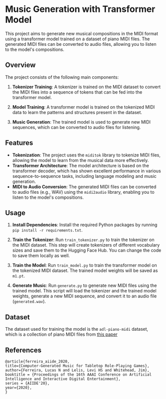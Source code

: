 # Music Generation with Transformer Model

This project aims to generate new musical compositions in the MIDI format using a transformer model trained on a dataset of piano MIDI files. The generated MIDI files can be converted to audio files, allowing you to listen to the model's compositions.

## Overview

The project consists of the following main components:

1. **Tokenizer Training**: A tokenizer is trained on the MIDI dataset to convert the MIDI files into a sequence of tokens that can be fed into the transformer model.

2. **Model Training**: A transformer model is trained on the tokenized MIDI data to learn the patterns and structures present in the dataset.

3. **Music Generation**: The trained model is used to generate new MIDI sequences, which can be converted to audio files for listening.

## Features

- **Tokenization**: The project uses the `miditok` library to tokenize MIDI files, allowing the model to learn from the musical data more effectively.
- **Transformer Architecture**: The model architecture is based on the transformer decoder, which has shown excellent performance in various sequence-to-sequence tasks, including language modeling and music generation.
- **MIDI to Audio Conversion**: The generated MIDI files can be converted to audio files (e.g., WAV) using the `midi2audio` library, enabling you to listen to the model's compositions.

## Usage

1. **Install Dependencies**: Install the required Python packages by running `pip install -r requirements.txt`.

2. **Train the Tokenizer**: Run `train_tokenizer.py` to train the tokenizer on the MIDI dataset. This step will create tokenizers of different vocabulary sizes and save them to the Hugging Face Hub. You can change the code to save them locally as well.

3. **Train the Model**: Run `train_model.py` to train the transformer model on the tokenized MIDI dataset. The trained model weights will be saved as `m1.pt`.

4. **Generate Music**: Run `generate.py` to generate new MIDI files using the trained model. This script will load the tokenizer and the trained model weights, generate a new MIDI sequence, and convert it to an audio file (`generated.wav`).

## Dataset

The dataset used for training the model is the `adl-piano-midi` dataset, which is a collection of piano MIDI files from [this paper](https://arxiv.org/abs/2008.07009)

## References

```
@article{ferreira_aiide_2020,
title={Computer-Generated Music for Tabletop Role-Playing Games},
author={Ferreira, Lucas N and Lelis, Levi HS and Whitehead, Jim},
booktitle = {Proceedings of the 16th AAAI Conference on Artificial Intelligence and Interactive Digital Entertainment},
series = {AIIDE'20},
year={2020},
}
```
